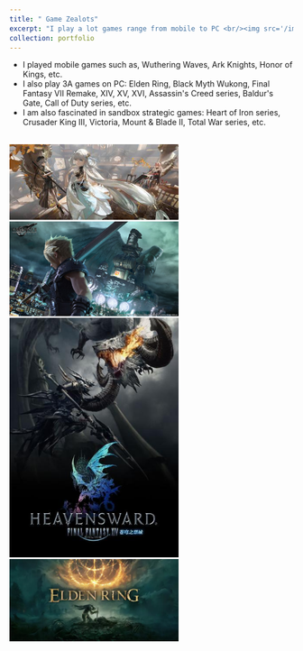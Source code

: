 ```yaml
---
title: " Game Zealots"
excerpt: "I play a lot games range from mobile to PC <br/><img src='/images/FF16.jpg'>"
collection: portfolio
---
```


* I played mobile games such as, Wuthering Waves, Ark Knights, Honor of Kings, etc.
* I also play 3A games on PC: Elden Ring, Black Myth Wukong, Final Fantasy VII Remake, XIV, XV, XVI, Assassin's Creed series, Baldur's Gate, Call of Duty series, etc. 
* I am also fascinated in sandbox strategic games: Heart of Iron series, Crusader King III, Victoria, Mount & Blade II, Total War series, etc. 


<br/>
<img src="/images/Wuthering Waves.jpg" width="300" />
<br/>
<img src="/images/FF7.jpg"             width="300" />
<br/>
<img src="/images/FF14.jpg"            width="300" />
<br/>
<img src="/images/Elden Ring.webp"     width="300" />
